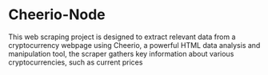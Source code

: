# Cheerio-Node
This web scraping project is designed to extract relevant data from a cryptocurrency webpage using Cheerio, a powerful HTML data analysis and manipulation tool, the scraper gathers key information about various cryptocurrencies, such as current prices
